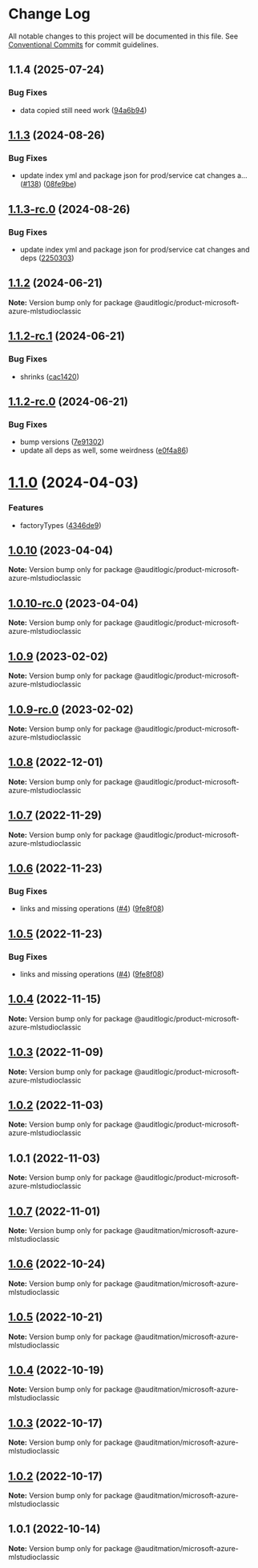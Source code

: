 # Change Log

All notable changes to this project will be documented in this file.
See [Conventional Commits](https://conventionalcommits.org) for commit guidelines.

## 1.1.4 (2025-07-24)


### Bug Fixes

* data copied still need work ([94a6b94](https://github.com/zerobias-org/product/commit/94a6b942fb0516367548599d739529536132755a))





## [1.1.3](https://github.com/auditlogic/product/compare/@auditlogic/product-microsoft-azure-mlstudioclassic@1.1.2...@auditlogic/product-microsoft-azure-mlstudioclassic@1.1.3) (2024-08-26)


### Bug Fixes

* update index yml and package json for prod/service cat changes a… ([#138](https://github.com/auditlogic/product/issues/138)) ([08fe9be](https://github.com/auditlogic/product/commit/08fe9beb1c8457462a19bc69caa02e6212d97e1a))





## [1.1.3-rc.0](https://github.com/auditlogic/product/compare/@auditlogic/product-microsoft-azure-mlstudioclassic@1.1.2...@auditlogic/product-microsoft-azure-mlstudioclassic@1.1.3-rc.0) (2024-08-26)


### Bug Fixes

* update index yml and package json for prod/service cat changes and deps ([2250303](https://github.com/auditlogic/product/commit/225030363a363608240135b7ebed386b28f01e4b))





## [1.1.2](https://github.com/auditlogic/product/compare/@auditlogic/product-microsoft-azure-mlstudioclassic@1.1.2-rc.1...@auditlogic/product-microsoft-azure-mlstudioclassic@1.1.2) (2024-06-21)

**Note:** Version bump only for package @auditlogic/product-microsoft-azure-mlstudioclassic





## [1.1.2-rc.1](https://github.com/auditlogic/product/compare/@auditlogic/product-microsoft-azure-mlstudioclassic@1.1.2-rc.0...@auditlogic/product-microsoft-azure-mlstudioclassic@1.1.2-rc.1) (2024-06-21)


### Bug Fixes

* shrinks ([cac1420](https://github.com/auditlogic/product/commit/cac14200fefcd8183ab69fe89a47bd3f70f563e9))





## [1.1.2-rc.0](https://github.com/auditlogic/product/compare/@auditlogic/product-microsoft-azure-mlstudioclassic@1.1.0...@auditlogic/product-microsoft-azure-mlstudioclassic@1.1.2-rc.0) (2024-06-21)


### Bug Fixes

* bump versions ([7e91302](https://github.com/auditlogic/product/commit/7e913023b8b312150ed7762c32fbbe616be71de5))
* update all deps as well, some weirdness ([e0f4a86](https://github.com/auditlogic/product/commit/e0f4a864714e2d3de6bbf3da014d5312fe53be2f))





# [1.1.0](https://github.com/auditlogic/product/compare/@auditlogic/product-microsoft-azure-mlstudioclassic@1.0.10...@auditlogic/product-microsoft-azure-mlstudioclassic@1.1.0) (2024-04-03)


### Features

* factoryTypes ([4346de9](https://github.com/auditlogic/product/commit/4346de92693aee892fccf725338ffc7b80ab182b))





## [1.0.10](https://github.com/auditlogic/product/compare/@auditlogic/product-microsoft-azure-mlstudioclassic@1.0.9...@auditlogic/product-microsoft-azure-mlstudioclassic@1.0.10) (2023-04-04)

**Note:** Version bump only for package @auditlogic/product-microsoft-azure-mlstudioclassic





## [1.0.10-rc.0](https://github.com/auditlogic/product/compare/@auditlogic/product-microsoft-azure-mlstudioclassic@1.0.9...@auditlogic/product-microsoft-azure-mlstudioclassic@1.0.10-rc.0) (2023-04-04)

**Note:** Version bump only for package @auditlogic/product-microsoft-azure-mlstudioclassic





## [1.0.9](https://github.com/auditlogic/product/compare/@auditlogic/product-microsoft-azure-mlstudioclassic@1.0.8...@auditlogic/product-microsoft-azure-mlstudioclassic@1.0.9) (2023-02-02)

**Note:** Version bump only for package @auditlogic/product-microsoft-azure-mlstudioclassic





## [1.0.9-rc.0](https://github.com/auditlogic/product/compare/@auditlogic/product-microsoft-azure-mlstudioclassic@1.0.8...@auditlogic/product-microsoft-azure-mlstudioclassic@1.0.9-rc.0) (2023-02-02)

**Note:** Version bump only for package @auditlogic/product-microsoft-azure-mlstudioclassic





## [1.0.8](https://github.com/auditlogic/product/compare/@auditlogic/product-microsoft-azure-mlstudioclassic@1.0.7...@auditlogic/product-microsoft-azure-mlstudioclassic@1.0.8) (2022-12-01)

**Note:** Version bump only for package @auditlogic/product-microsoft-azure-mlstudioclassic





## [1.0.7](https://github.com/auditlogic/product/compare/@auditlogic/product-microsoft-azure-mlstudioclassic@1.0.6...@auditlogic/product-microsoft-azure-mlstudioclassic@1.0.7) (2022-11-29)

**Note:** Version bump only for package @auditlogic/product-microsoft-azure-mlstudioclassic





## [1.0.6](https://github.com/auditlogic/product/compare/@auditlogic/product-microsoft-azure-mlstudioclassic@1.0.4...@auditlogic/product-microsoft-azure-mlstudioclassic@1.0.6) (2022-11-23)


### Bug Fixes

* links and missing operations ([#4](https://github.com/auditlogic/product/issues/4)) ([9fe8f08](https://github.com/auditlogic/product/commit/9fe8f08fe7c57fdb79f991ac35bd6ac2e7dcad38))





## [1.0.5](https://github.com/auditlogic/product/compare/@auditlogic/product-microsoft-azure-mlstudioclassic@1.0.4...@auditlogic/product-microsoft-azure-mlstudioclassic@1.0.5) (2022-11-23)


### Bug Fixes

* links and missing operations ([#4](https://github.com/auditlogic/product/issues/4)) ([9fe8f08](https://github.com/auditlogic/product/commit/9fe8f08fe7c57fdb79f991ac35bd6ac2e7dcad38))





## [1.0.4](https://github.com/auditlogic/product/compare/@auditlogic/product-microsoft-azure-mlstudioclassic@1.0.3...@auditlogic/product-microsoft-azure-mlstudioclassic@1.0.4) (2022-11-15)

**Note:** Version bump only for package @auditlogic/product-microsoft-azure-mlstudioclassic





## [1.0.3](https://github.com/auditlogic/product/compare/@auditlogic/product-microsoft-azure-mlstudioclassic@1.0.2...@auditlogic/product-microsoft-azure-mlstudioclassic@1.0.3) (2022-11-09)

**Note:** Version bump only for package @auditlogic/product-microsoft-azure-mlstudioclassic





## [1.0.2](https://github.com/auditlogic/product/compare/@auditlogic/product-microsoft-azure-mlstudioclassic@1.0.1...@auditlogic/product-microsoft-azure-mlstudioclassic@1.0.2) (2022-11-03)

**Note:** Version bump only for package @auditlogic/product-microsoft-azure-mlstudioclassic





## 1.0.1 (2022-11-03)

**Note:** Version bump only for package @auditlogic/product-microsoft-azure-mlstudioclassic





## [1.0.7](https://github.com/auditmation/store-content/compare/@auditmation/microsoft-azure-mlstudioclassic@1.0.6...@auditmation/microsoft-azure-mlstudioclassic@1.0.7) (2022-11-01)

**Note:** Version bump only for package @auditmation/microsoft-azure-mlstudioclassic





## [1.0.6](https://github.com/auditmation/store-content/compare/@auditmation/microsoft-azure-mlstudioclassic@1.0.5...@auditmation/microsoft-azure-mlstudioclassic@1.0.6) (2022-10-24)

**Note:** Version bump only for package @auditmation/microsoft-azure-mlstudioclassic





## [1.0.5](https://github.com/auditmation/store-content/compare/@auditmation/microsoft-azure-mlstudioclassic@1.0.4...@auditmation/microsoft-azure-mlstudioclassic@1.0.5) (2022-10-21)

**Note:** Version bump only for package @auditmation/microsoft-azure-mlstudioclassic





## [1.0.4](https://github.com/auditmation/store-content/compare/@auditmation/microsoft-azure-mlstudioclassic@1.0.3...@auditmation/microsoft-azure-mlstudioclassic@1.0.4) (2022-10-19)

**Note:** Version bump only for package @auditmation/microsoft-azure-mlstudioclassic





## [1.0.3](https://github.com/auditmation/store-content/compare/@auditmation/microsoft-azure-mlstudioclassic@1.0.2...@auditmation/microsoft-azure-mlstudioclassic@1.0.3) (2022-10-17)

**Note:** Version bump only for package @auditmation/microsoft-azure-mlstudioclassic





## [1.0.2](https://github.com/auditmation/store-content/compare/@auditmation/microsoft-azure-mlstudioclassic@1.0.1...@auditmation/microsoft-azure-mlstudioclassic@1.0.2) (2022-10-17)

**Note:** Version bump only for package @auditmation/microsoft-azure-mlstudioclassic





## 1.0.1 (2022-10-14)

**Note:** Version bump only for package @auditmation/microsoft-azure-mlstudioclassic
